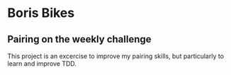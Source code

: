 # Boris Bikes

## Pairing on the weekly challenge

This project is an excercise to improve my pairing skills, but particularly to learn and improve TDD.

